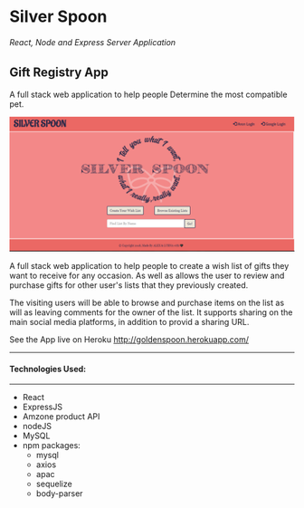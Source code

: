 # Silver Spoon
###### React, Node and Express Server Application

## Gift Registry App

 
A full stack web application to help people Determine the most compatible pet.

![The Home Page](client/public/images/silverspoon.PNG)

A full stack web application to help people to create a wish list of gifts they want to receive for any occasion. As well as allows the user to review and purchase gifts for other user's lists that they previously created.

The visiting users will be able to browse and purchase items on the list as will as leaving comments for the owner of the list.
It supports sharing on the main social media platforms, in addition to provid a sharing URL.

See the App live on Heroku <http://goldenspoon.herokuapp.com/>
***

#### Technologies Used:
***


* React
* ExpressJS
* Amzone product API
* nodeJS
* MySQL
* npm packages:
	- mysql
	- axios
	- apac
	- sequelize
	- body-parser
	
